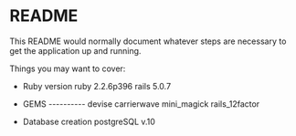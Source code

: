 # README

This README would normally document whatever steps are necessary to get the
application up and running.

Things you may want to cover:

* Ruby version
ruby 2.2.6p396
rails 5.0.7

* GEMS ----------
devise
carrierwave
mini_magick
rails_12factor

* Database creation
postgreSQL v.10
